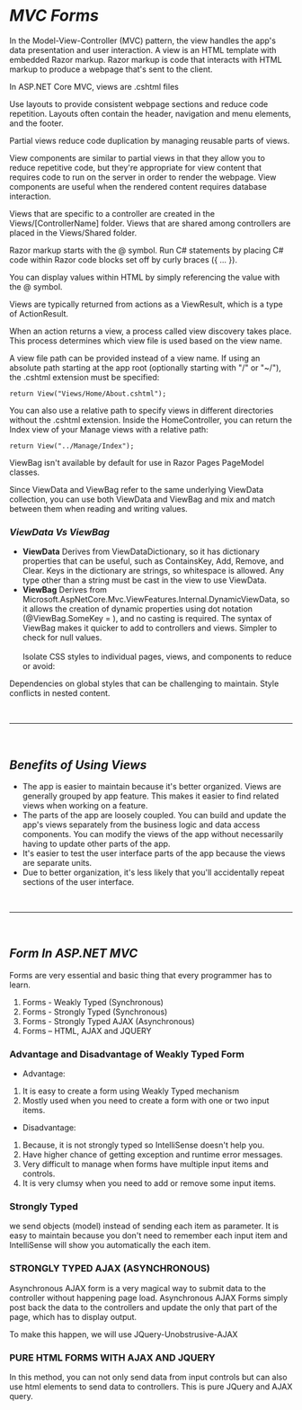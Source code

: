 # ***MVC Forms***

In the Model-View-Controller (MVC) pattern, the view handles the app's data presentation and user interaction. A view is an HTML template with embedded Razor markup. Razor markup is code that interacts with HTML markup to produce a webpage that's sent to the client.

In ASP.NET Core MVC, views are .cshtml files

Use layouts to provide consistent webpage sections and reduce code repetition. Layouts often contain the header, navigation and menu elements, and the footer.

Partial views reduce code duplication by managing reusable parts of views.

View components are similar to partial views in that they allow you to reduce repetitive code, but they're appropriate for view content that requires code to run on the server in order to render the webpage. View components are useful when the rendered content requires database interaction.

Views that are specific to a controller are created in the Views/[ControllerName] folder. Views that are shared among controllers are placed in the Views/Shared folder.

Razor markup starts with the @ symbol. Run C# statements by placing C# code within Razor code blocks set off by curly braces ({ ... }).

You can display values within HTML by simply referencing the value with the @ symbol.

Views are typically returned from actions as a ViewResult, which is a type of ActionResult.

When an action returns a view, a process called view discovery takes place. This process determines which view file is used based on the view name.

A view file path can be provided instead of a view name. If using an absolute path starting at the app root (optionally starting with "/" or "~/"), the .cshtml extension must be specified:

    return View("Views/Home/About.cshtml");

You can also use a relative path to specify views in different directories without the .cshtml extension. Inside the HomeController, you can return the Index view of your Manage views with a relative path:

    return View("../Manage/Index");

ViewBag isn't available by default for use in Razor Pages PageModel classes.

Since ViewData and ViewBag refer to the same underlying ViewData collection, you can use both ViewData and ViewBag and mix and match between them when reading and writing values.

### ***ViewData Vs ViewBag***
- **ViewData**
Derives from ViewDataDictionary, so it has dictionary properties that can be useful, such as ContainsKey, Add, Remove, and Clear.
Keys in the dictionary are strings, so whitespace is allowed.
Any type other than a string must be cast in the view to use ViewData.
- **ViewBag**
Derives from Microsoft.AspNetCore.Mvc.ViewFeatures.Internal.DynamicViewData, so it allows the creation of dynamic properties using dot notation (@ViewBag.SomeKey = <value or object>), and no casting is required. The syntax of ViewBag makes it quicker to add to controllers and views.
Simpler to check for null values. 
<br></br>
Isolate CSS styles to individual pages, views, and components to reduce or avoid:

Dependencies on global styles that can be challenging to maintain.
Style conflicts in nested content.

<br><hr></br>

## ***Benefits of Using Views***

- The app is easier to maintain because it's better organized. Views are generally grouped by app feature. This makes it easier to find related views when working on a feature.
- The parts of the app are loosely coupled. You can build and update the app's views separately from the business logic and data access components. You can modify the views of the app without necessarily having to update other parts of the app.
- It's easier to test the user interface parts of the app because the views are separate units.
- Due to better organization, it's less likely that you'll accidentally repeat sections of the user interface.

<br><hr></br>

## ***Form In ASP.NET MVC***
Forms are very essential and basic thing that every programmer has to learn.
1. Forms - Weakly Typed (Synchronous)
2. Forms - Strongly Typed (Synchronous)
3. Forms - Strongly Typed AJAX (Asynchronous)
4. Forms – HTML, AJAX and JQUERY


### **Advantage and Disadvantage of Weakly Typed Form**

- Advantage:
1. It is easy to create a form using Weakly Typed mechanism
2. Mostly used when you need to create a form with one or two input items.

- Disadvantage:
1. Because, it is not strongly typed so IntelliSense doesn't help you.
2. Have higher chance of getting exception and runtime error messages.
3. Very difficult to manage when forms have multiple input items and controls.
4. It is very clumsy when you need to add or remove some input items.

### **Strongly Typed**
we send objects (model) instead of sending each item as parameter. It is easy to maintain because you don't need to remember each input item and IntelliSense will show you automatically the each item.

### **STRONGLY TYPED AJAX (ASYNCHRONOUS)**
Asynchronous AJAX form is a very magical way to submit data to the controller without happening page load. Asynchronous AJAX Forms simply post back the data to the controllers and update the only that part of the page, which has to display output.

To make this happen, we will use JQuery-Unobstrusive-AJAX

### **PURE HTML FORMS WITH AJAX AND JQUERY**
In this method, you can not only send data from input controls but can also use html elements  to send data to controllers. This is pure JQuery and AJAX query.